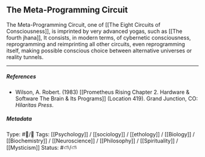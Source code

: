 ## The Meta-Programming Circuit  # 

The Meta-Programming Circuit, one of [[The Eight Circuits of Consciousness]], is imprinted by very advanced yogas, such as [[The fourth jhana]], It consists, in modern terms, of cybernetic consciousness, reprogramming and reimprinting all other circuits, even reprogramming itself, making possible conscious choice between alternative universes or reality tunnels.

___

##### References

- Wilson, A. Robert. (1983) [[Prometheus Rising Chapter 2. Hardware & Software The Brain & Its Programs]] (Location 419). Grand Junction, CO: _Hilaritas Press_.

##### Metadata

Type: #🔵/🔵 
Tags: [[Psychology]] / [[sociology]] / [[ethology]] / [[Biology]] / [[Biochemistry]] / [[Neuroscience]] / [[Philosophy]] / [[Spirituality]] / [[Mysticism]] 
Status: #⛅️/⛅️ 